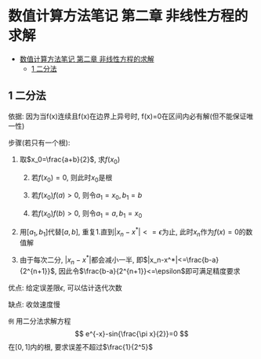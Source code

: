 # 数值计算方法笔记 第二章 非线性方程的求解

- [数值计算方法笔记 第二章 非线性方程的求解](#数值计算方法笔记-第二章-非线性方程的求解)
  - [1 二分法](#1-二分法)

## 1 二分法

依据: 因为当f(x)连续且f(x)在边界上异号时, f(x)=0在区间内必有解(但不能保证唯一性)

步骤(若只有一个根):
1. 取$x_0=\frac{a+b}{2}$, 求$f(x_0)$
   
   2. 若$f(x_0)=0$, 则此时$x_0$是根
   
   3. 若$f(x_0)f(a)>0$, 则令$a_1=x_0, b_1=b$
   
   4. 若$f(x_0)f(b)>0$, 则令$a_1=a, b_1=x_0$
   
5. 用$[a_1, b_1]$代替$[a, b]$, 重复1.直到$|x_n-x^*|<=\epsilon$为止, 此时$x_n$作为$f(x)=0$的数值解
  
6. 由于每次二分, $|x_n-x^*|$都会减小一半, 即$|x_n-x^*|<=\frac{b-a}{2^{n+1}}$, 因此令$\frac{b-a}{2^{n+1}}<=\epsilon$即可满足精度要求
  
优点: 给定误差限$\epsilon$, 可以估计迭代次数

缺点: 收敛速度慢

`例` 用二分法求解方程
$$
e^{-x}-sin{\frac{\pi x}{2}}=0
$$
在$[0, 1]$内的根, 要求误差不超过$\frac{1}{2^5}$